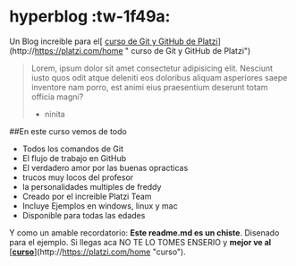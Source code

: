 # hyperblog :tw-1f49a:
Un Blog increible para el[ [curso de Git y GitHub de Platzi](https://https://platzi.com/home "curso de Git y GitHub de Platzi")](http://https://platzi.com/home " curso de Git y GitHub de Platzi")
>Lorem, ipsum dolor sit amet consectetur adipisicing elit. Nesciunt iusto quos odit atque deleniti eos doloribus aliquam asperiores saepe inventore nam porro, est animi eius praesentium deserunt totam officia magni?
> - ninita

##En este curso vemos de todo
* Todos los comandos de Git
* El flujo de trabajo en GitHub
* El verdadero amor por las buenas opracticas 
* trucos muy locos del profesor
* la personalidades multiples de freddy
* Creado por el increible Platzi Team
* Incluye Ejemplos en windows, linux y mac
* Disponible para todas las edades

Y como un amable recordatorio: **Este readme.md es un chiste**.  Disenado para el ejemplo. Si llegas aca NO TE LO TOMES ENSERIO y **mejor ve al** [**[curso](https://https://platzi.com/home "curso")**](http://https://platzi.com/home "curso"). 

